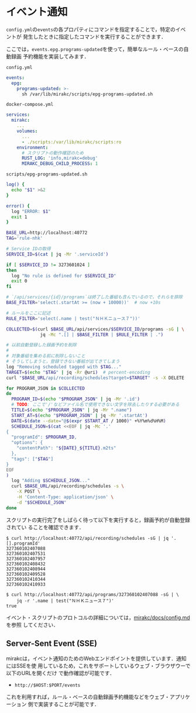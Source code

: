 # イベント通知

`config.yml`の`events`の各プロパティにコマンドを指定することで，特定のイベントが
発生したときに指定したコマンドを実行することができます．

ここでは，`events.epg.programs-updated`を使って，簡単なルール・ベースの自動録画
予約機能を実装してみます．

`config.yml`

```yaml
events:
  epg:
    programs-updated: >-
      sh /var/lib/mirakc/scripts/epg-programs-updated.sh
```

`docker-compose.yml`

```yaml
services:
  mirakc:
    ...
    volumes:
      ...
      - ./scripts:/var/lib/mirakc/scripts:ro
    environment:
      # スクリプトの動作確認のため
      RUST_LOG: 'info,mirakc=debug'
      MIRAKC_DEBUG_CHILD_PROCESS: 1
```

`scripts/epg-programs-updated.sh`

```sh
log() {
  echo "$1" >&2
}

error() {
  log "ERROR: $1"
  exit 1
}

BASE_URL=http://localhost:40772
TAG='rule-nhk'

# Service IDの取得
SERVICE_ID=$(cat | jq -Mr '.serviceId')

if [ $SERVICE_ID != 3273601024 ]
then
  log "No rule is defined for $SERVICE_ID"
  exit 0
fi

# `/api/services/{id}/programs`は終了した番組も含んでいるので，それらを排除
BASE_FILTER='select(.startAt >= (now + 10000))'  # now +10s

# ルールをここに記述
RULE_FILTER='select(.name | test("ＮＨＫニュース７"))'

COLLECTED=$(curl $BASE_URL/api/services/$SERVICE_ID/programs -sG | \
             jq -Mc ".[] | $BASE_FILTER | $RULE_FILTER | .")

# 以前自動登録した録画予約を削除
#
# 対象番組を集める前に削除しないこと
# そうしてしまうと，登録できない番組が出てきてしまう
log "Removing scheduled tagged with $TAG..."
TARGET=$(echo "$TAG" | jq -Rr @uri)  # percent-encoding
curl "$BASE_URL/api/recording/schedules?target=$TARGET" -s -X DELETE

for PROGRAM_JSON in $COLLECTED
do
  PROGRAM_ID=$(echo "$PROGRAM_JSON" | jq -Mr '.id')
  # TODO: ここで'/'などファイル名で使用できない文字を除去したりする必要がある
  TITLE=$(echo "$PROGRAM_JSON" | jq -Mr ".name")
  START_AT=$(echo "$PROGRAM_JSON" | jq -Mr '.startAt')
  DATE=$(date --date="@$(expr $START_AT / 1000)" +%Y%m%d%H%M)
  SCHEDULE_JSON=$(cat <<EOF | jq -Mc '.'
{
  "programId": $PROGRAM_ID,
  "options": {
    "contentPath": "${DATE}_${TITLE}.m2ts"
  },
  "tags": ["$TAG"]
}
EOF
)
  log "Adding $SCHEDULE_JSON..."
  curl $BASE_URL/api/recording/schedules -s \
    -X POST \
    -H 'Content-Type: application/json' \
    -d "$SCHEDULE_JSON"
done
```

スクリプトの実行完了をしばらく待って以下を実行すると，録画予約が自動登録されてい
ることを確認できます．

```console
$ curl http://localhost:40772/api/recording/schedules -sG | jq '.[].programId'
327360102407088
327360102407531
327360102407957
327360102408432
327360102408944
327360102409528
327360102410344
327360102410933

$ curl http://localhost:40772/api/programs/327360102407088 -sG | \
    jq -r '.name | test("ＮＨＫニュース７")'
true
```

イベント・スクリプトのプロトコルの詳細については，[mirakc/docs/config.md]を参照
してください．

## Server-Sent Event (SSE)

mirakcは，イベント通知のためのWebエンドポイントを提供しています．通知にはSSEを使
用しているため，これをサポートしているウェブ・ブラウザウーで以下のURLを開くだけ
で動作確認が可能です．

* `http://$HOST:$PORT/events`

これを利用すれば，ルール・ベースの自動録画予約機能などをウェブ・アプリケーション
側で実装することが可能です．

[mirakc/docs/config.md]: https://github.com/mirakc/mirakc/blob/main/docs/config.md
